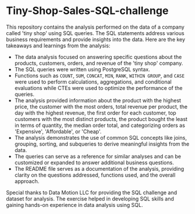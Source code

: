 # Tiny-Shop-Sales-SQL-challenge

This repository contains the analysis performed on the data of a company called 'tiny shop' using SQL queries. The SQL statements address various business requirements and provide insights into the data. Here are the key takeaways and learnings from the analysis:

- The data analysis focused on answering specific questions about the products, customers, orders, and revenue of the 'tiny shop' company.
- The SQL queries were written using PostgreSQL syntax.
- Functions such as `COUNT`, `SUM`, `CONCAT`, `MIN`, `RANK`, `WITHIN GROUP`, and `CASE` were used to perform calculations, aggregations, and conditional evaluations while CTEs were used to optimize the performance of the queries.
- The analysis provided information about the product with the highest price, the customer with the most orders, total revenue per product, the day with the highest revenue, the first order for each customer, top customers with the most distinct products, the product bought the least in terms of quantity, the median order total, and categorizing orders as 'Expensive', 'Affordable', or 'Cheap'.
- The analysis demonstrates the use of common SQL concepts like joins, grouping, sorting, and subqueries to derive meaningful insights from the data.
- The queries can serve as a reference for similar analyses and can be customized or expanded to answer additional business questions.
- The README file serves as a documentation of the analysis, providing clarity on the questions addressed, functions used, and the overall approach.

Special thanks to Data Motion LLC for providing the SQL challenge and dataset for analysis. The exercise helped in developing SQL skills and gaining hands-on experience in data analysis using SQL.
